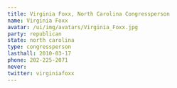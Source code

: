 ```yaml
---
title: Virginia Foxx, North Carolina Congressperson
name: Virginia Foxx
avatar: /ui/img/avatars/Virginia_Foxx.jpg
party: republican
state: north carolina
type: congressperson
lasthall: 2010-03-17
phone: 202-225-2071
never: 
twitter: virginiafoxx
---
```

